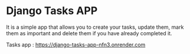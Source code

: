# Django Tasks APP

It is a simple app that allows you to create your tasks, update them, mark them as important and delete them if you have already completed it.

Tasks app : https://django-tasks-app-nfn3.onrender.com